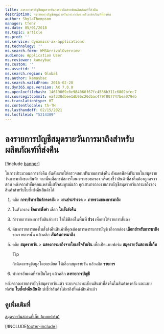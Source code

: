 ```yaml
---
title: ลงรายการบัญชีสมุดรายวันการมาถึงสำหรับผลิตภัณฑ์ที่ส่งคืน
description: ลงรายการบัญชีสมุดรายวันการมาถึงสำหรับผลิตภัณฑ์ที่ส่งคืน
author: ShylaThompson
manager: tfehr
ms.date: 05/01/2018
ms.topic: article
ms.prod: ''
ms.service: dynamics-ax-applications
ms.technology: ''
ms.search.form: WMSArrivalOverview
audience: Application User
ms.reviewer: kamaybac
ms.custom: ''
ms.assetid: ''
ms.search.region: Global
ms.author: kamaybac
ms.search.validFrom: 2016-02-28
ms.dyn365.ops.version: AX 7.0.0
ms.openlocfilehash: 14619069c0e984060f67fc4536b311c6802bfec7
ms.sourcegitcommit: eaf330dbee1db96c20d5ac479f007747bea079eb
ms.translationtype: HT
ms.contentlocale: th-TH
ms.lasthandoff: 02/15/2021
ms.locfileid: "5214309"
---
```

# <a name="post-arrival-journal-for-returned-products"></a>ลงรายการบัญชีสมุดรายวันการมาถึงสำหรับผลิตภัณฑ์ที่ส่งคืน 

[!include [banner](../includes/banner.md)]


ในการประมวลผลการส่งคืน อันดับแรกให้ตรวจสอบปริมาณการส่งคืน อัพเดตฟิลด์ปริมาณในสมุดรายวันการมาถึงของสินค้า จากนั้นเลือกรหัสการโอนการครอบครอง หรือบ่งชี้ว่าสินค้าที่ส่งคืนต้องถูกตรวจสอบ หลังจากทำขั้นตอนเหล่านี้เสร็จสมบูรณ์แล้ว คุณสามารถลงรายการบัญชีสมุดรายวันการมาถึงของสินค้าสำหรับใบสั่งส่งคืนสินค้าได้

1.  คลิก **การบริหารสินค้าคงคลัง** \> **งานประจำงวด** \> **ภาพรวมของการมาถึง**

2.  ในตัวกรอง **ชื่อการตั้งค่า** เลือก **ใบสั่งส่งคืน**

3.  ถ้ารายการของการรับสินค้ายาว ให้ใช้ฟิลด์ในพื้นที่ **ช่วง** เพื่อทำให้รายการสั้นลง

4.  ค้นหารายการของใบสั่งส่งคืนสินค้าที่คุณต้องการลงรายการบัญชี เลือกกล่อง **เลือกสำหรับการมาถึง** ของรายการนั้น แล้วคลิก **เริ่มต้นการมาถึง**

5.  คลิก **สมุดรายวัน** \> **แสดงการมาถึงจากใบเสร็จรับเงิน** เพื่อเปิดแบบฟอร์ม **สมุดรายวันสถานที่เก็บ**
    

    > [!TIP]
    > <P>ถ้าต้องการดูข้อมูลโดยละเอียด ให้เลือกสมุดรายวัน แล้วคลิก <STRONG>รายการ</STRONG></P>


6.  ทำการอัพเดตที่จำเป็นใดๆ แล้วคลิก **ลงรายการบัญชี**

หลังจากลงรายการบัญชีสมุดรายวันแล้ว ระบบจะลงทะเบียนสินค้าที่ส่งคืนในสินค้าคงคลัง และแบบฟอร์ม **ใบสั่งส่งคืนสินค้า** บ่งชี้ว่าสินค้าได้มาถึงที่คลังสินค้าแล้ว

## <a name="see-also"></a>ดูเพิ่มเติมที่

[สมุดรายวันสถานที่เก็บ (แบบฟอร์ม)](https://technet.microsoft.com/library/aa584822\(v=ax.60\))

  




[!INCLUDE[footer-include](../../includes/footer-banner.md)]
